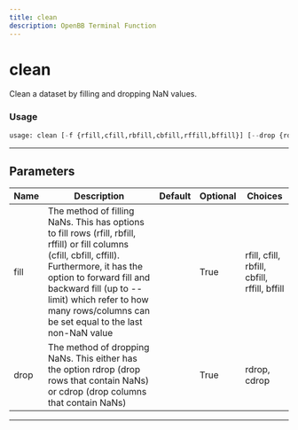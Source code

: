 ```yaml
---
title: clean
description: OpenBB Terminal Function
---
```


# clean

Clean a dataset by filling and dropping NaN values.

### Usage

```python
usage: clean [-f {rfill,cfill,rbfill,cbfill,rffill,bffill}] [--drop {rdrop,cdrop}]
```

---

## Parameters

| Name | Description | Default | Optional | Choices |
| ---- | ----------- | ------- | -------- | ------- |
| fill | The method of filling NaNs. This has options to fill rows (rfill, rbfill, rffill) or fill columns (cfill, cbfill, cffill). Furthermore, it has the option to forward fill and backward fill (up to --limit) which refer to how many rows/columns can be set equal to the last non-NaN value |  | True | rfill, cfill, rbfill, cbfill, rffill, bffill |
| drop | The method of dropping NaNs. This either has the option rdrop (drop rows that contain NaNs) or cdrop (drop columns that contain NaNs) |  | True | rdrop, cdrop |
---

